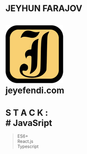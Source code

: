 # JEYHUN FARAJOV
# [![Logo](https://github.com/jeyefendi/jeyefendi/blob/main/public/logo192.png)](https://jeyefendi.com)<br>jeyefendi.com<br>
# S T A C K : <br># JavaSript
>ES6+<br>
>React.js<br>
>Typescript<br>

# 

